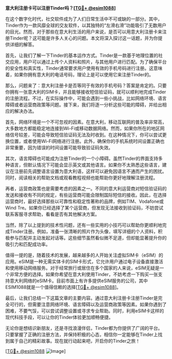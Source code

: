 **意大利注册卡可以注册Tinder吗？[[TG💪+ @esim1088](https://t.me/s/esim1088)]**

在这个数字化时代，社交软件成为了人们日常生活中不可或缺的一部分。其中，Tinder作为一款风靡全球的交友软件，以其独特的“左滑右滑”功能吸引了无数用户的目光。然而，对于那些在意大利生活的用户来说，是否可以用意大利注册卡来注册Tinder呢？这可能是许多人关心的问题。本文将深入探讨这一话题，并为你提供详细的解答。

首先，让我们了解一下Tinder的基本运作方式。Tinder是一款基于地理位置的社交应用，用户可以通过上传个人资料和照片，与其他用户进行匹配。为了确保平台的安全性和真实性，Tinder通常要求用户使用有效的手机号码进行注册。这意味着，如果你拥有意大利的电话号码，理论上是可以使用它来注册Tinder的。

那么，问题来了：意大利注册卡是否等同于有效的手机号码？答案是肯定的。只要你拥有一张意大利的SIM卡，并且能够接收短信验证码，就可以顺利地完成Tinder的注册流程。不过，在实际操作中，可能会遇到一些小挑战，比如网络环境、语言障碍或者运营商政策等问题。接下来，我们将逐一分析这些可能的障碍，并给出相应的解决办法。

首先，网络环境是一个不可忽视的因素。在意大利，移动互联网的普及率非常高，大多数地方都能稳定地连接到Wi-Fi或移动数据网络。然而，如果你所在的地区网络信号较差，可能会导致短信验证码无法及时收到。在这种情况下，你可以尝试更换位置，或者使用Wi-Fi网络进行注册。此外，确保你的手机系统时间设置正确也非常重要，因为错误的时间设置可能导致验证码失效。

其次，语言障碍也可能成为注册Tinder的一个小障碍。虽然Tinder的界面支持多种语言，但默认情况下可能会显示英文或其他语言。如果你不太熟悉这些语言，建议在注册前先调整语言设置为意大利语，这样可以避免因语言不通而产生的困扰。同时，阅读相关的帮助文档或观看教程视频也能帮助你更好地理解注册流程。

再者，运营商政策也是需要考虑的因素之一。不同的意大利运营商对短信验证码的发送和接收有不同的规定，有些运营商可能会限制国际短信的接收。因此，在选择运营商时，最好选择那些以可靠性和稳定性著称的品牌，例如TIM、Vodafone或Wind Tre。如果你已经选择了某个运营商，但发现无法接收到验证码，不妨尝试联系客服寻求帮助，看看是否有其他解决方案。

当然，除了以上提到的技术性问题，还有一些实用的小技巧可以帮助你更顺利地完成Tinder注册。例如，准备一张清晰的照片作为头像，填写详细的个人资料，积极参与匹配并主动发起对话等。这些细节虽然看似微不足道，但却能显著提升你的吸引力和匹配成功率。

值得一提的是，随着技术的发展，越来越多的人开始关注虚拟SIM卡（eSIM）的应用。eSIM是一种无需实体卡的SIM卡形式，它允许用户通过电子设备直接激活和使用移动网络服务。对于经常旅行或居住在多个国家的人来说，eSIM无疑是一个非常方便的选择。如果你希望在意大利使用Tinder，不妨考虑一下购买一张支持意大利网络的eSIM卡。目前市面上有许多提供eSIM服务的公司，其中ESIM1088就是一个值得信赖的选择[[TG💪+ @esim1088](https://t.me/s/esim1088)]。

最后，让我们总结一下这篇文章的主要内容。通过意大利注册卡注册Tinder是完全可行的，但需要注意网络环境、语言障碍以及运营商政策等因素。如果你遇到了困难，不要气馁，可以尝试调整设置或寻求专业帮助。同时，利用eSIM卡这样的现代科技手段，可以让你的Tinder体验更加顺畅便捷。

无论你是想结识新朋友，还是寻找浪漫伴侣，Tinder都为你提供了广阔的平台。只要掌握了正确的注册方法，并保持积极的心态，相信你一定能够在Tinder上找到属于自己的精彩故事。现在就行动起来吧，开启你的Tinder之旅！

[[TG💪+ @esim1088](https://t.me/s/esim1088) ![Image](https://i.postimg.cc/4NQfJmqS/Snipaste-2025-05-13-00-14-12.png)]